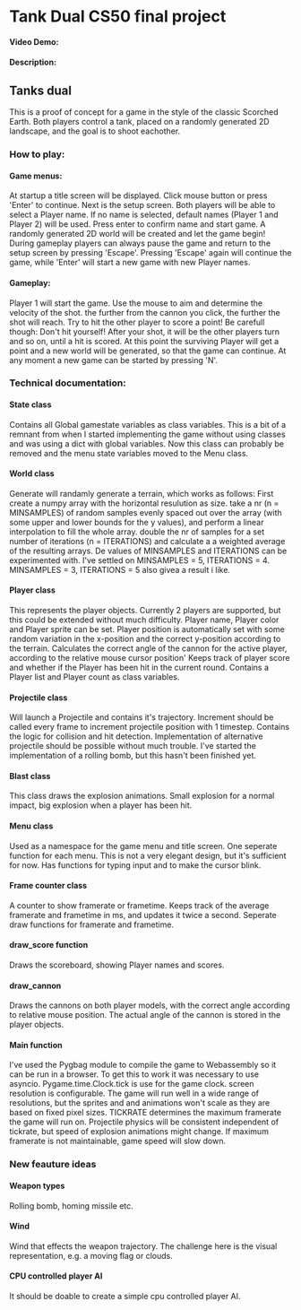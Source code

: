 # Tank Dual CS50 final project
#### Video Demo:  <URL HERE>
#### Description:

## Tanks dual

This is a proof of concept for a game in the style of the classic Scorched Earth. Both players control a tank, placed on a randomly generated 2D landscape, and the goal is to shoot eachother.

### How to play:

#### Game menus:
At startup a title screen will be displayed. Click mouse button or press 'Enter' to continue.
Next is the setup screen. Both players will be able to select a Player name. If no name is selected, default names (Player 1 and Player 2) will be used. Press enter to confirm name and start game. A randomly generated 2D world will be created and let the game begin!
During gameplay players can always pause the game and return to the setup screen by pressing 'Escape'. Pressing 'Escape' again will continue the game, while 'Enter' will start a new game with new Player names.

#### Gameplay:
Player 1 will start the game. Use the mouse to aim and determine the velocity of the shot. the further from the cannon you click, the further the shot will reach. Try to hit the other player to score a point! Be carefull though: Don't hit yourself!
After your shot, it will be the other players turn and so on, until a hit is scored. At this point the surviving Player will get a point and a new world will be generated, so that the game can continue.
At any moment a new game can be started by pressing 'N'.


### Technical documentation:

#### State class
Contains all Global gamestate variables as class variables. This is a bit of a remnant from when I started implementing the game without using classes and was using a dict with global variables. Now this class can probably be removed and the menu state variables moved to the Menu class.

#### World class
Generate will randamly generate a terrain, which works as follows:
First create a numpy array with the horizontal resulution as size.
take a nr (n = MINSAMPLES) of random samples evenly spaced out over the array (with some upper and lower bounds for the y values), and perform a linear interpolation to fill the whole array.
double the nr of samples for a set number of iterations (n = ITERATIONS) and calculate a a weighted average of the resulting arrays.
De values of MINSAMPLES and ITERATIONS can be experimented with.
I've settled on MINSAMPLES = 5, ITERATIONS = 4.
MINSAMPLES = 3, ITERATIONS = 5 also givea a result i like.

#### Player class
This represents the player objects. Currently 2 players are supported, but this could be extended without much difficulty.
Player name, Player color and Player sprite can be set.
Player position is automatically set with some random variation in the x-position and the correct y-position according to the terrain.
Calculates the correct angle of the cannon for the active player, according to the relative mouse cursor position'
Keeps track of player score and whether if the Player has been hit in the current round.
Contains a Player list and Player count as class variables.

#### Projectile class
Will launch a Projectile and contains it's trajectory.
Increment should be called every frame to increment projectile position with 1 timestep.
Contains the logic for collision and hit detection. Implementation of alternative projectile should be possible without much trouble. I've started the implementation of a rolling bomb, but this hasn't been finished yet.

#### Blast class
This class draws the explosion animations. Small explosion for a normal impact, big explosion when a player has been hit.

#### Menu class
Used as a namespace for the game menu and title screen. One seperate function for each menu. This is not a very elegant design, but it's sufficient for now.
Has functions for typing input and to make the cursor blink.

#### Frame counter class
A counter to show framerate or frametime. Keeps track of the average framerate and frametime in ms, and updates it twice a second.
Seperate draw functions for framerate and frametime.

#### draw_score function
Draws the scoreboard, showing Player names and scores.

#### draw_cannon
Draws the cannons on both player models, with the correct angle according to relative mouse position.
The actual angle of the cannon is stored in the player objects.

#### Main function
I've used the Pygbag module to compile the game to Webassembly so it can be run in a browser. To get this to work it was necessary to use asyncio.
Pygame.time.Clock.tick is use for the game clock.
screen resolution is configurable. The game will run well in a wide range of resolutions, but the sprites and and animations won't scale as they are based on fixed pixel sizes.
TICKRATE determines the maximum framerate the game will run on. Projectile physics will be consistent independent of tickrate, but speed of explosion animations might change.
If maximum framerate is not maintainable, game speed will slow down.


### New feauture ideas

#### Weapon types
Rolling bomb, homing missile etc.

#### Wind 
Wind that effects the weapon trajectory. The challenge here is the visual representation, e.g. a moving flag or clouds.

#### CPU controlled player AI
It should be doable to create a simple cpu controlled player AI.


